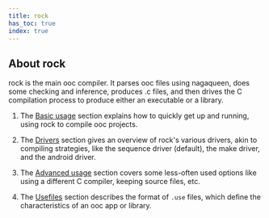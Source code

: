 ```yaml
---
title: rock
has_toc: true
index: true
---
```


## About rock

rock is the main ooc compiler. It parses ooc files using nagaqueen, does some
checking and inference, produces .c files, and then drives the C compilation process
to produce either an executable or a library.

 1. The [Basic usage](/docs/tools/rock/basic/) section explains how to quickly get
    up and running, using rock to compile ooc projects.

 2. The [Drivers](/doc/tools/rock/drivers/) section gives an overview of rock's various
    drivers, akin to compiling strategies, like the sequence driver (default), the make
    driver, and the android driver.

 3. The [Advanced usage](/docs/tools/rock/advanced/) section covers some less-often used
    options like using a different C compiler, keeping source files, etc.

 4. The [Usefiles](/docs/tools/rock/usefiles/) section describes the format of `.use` files,
    which define the characteristics of an ooc app or library.